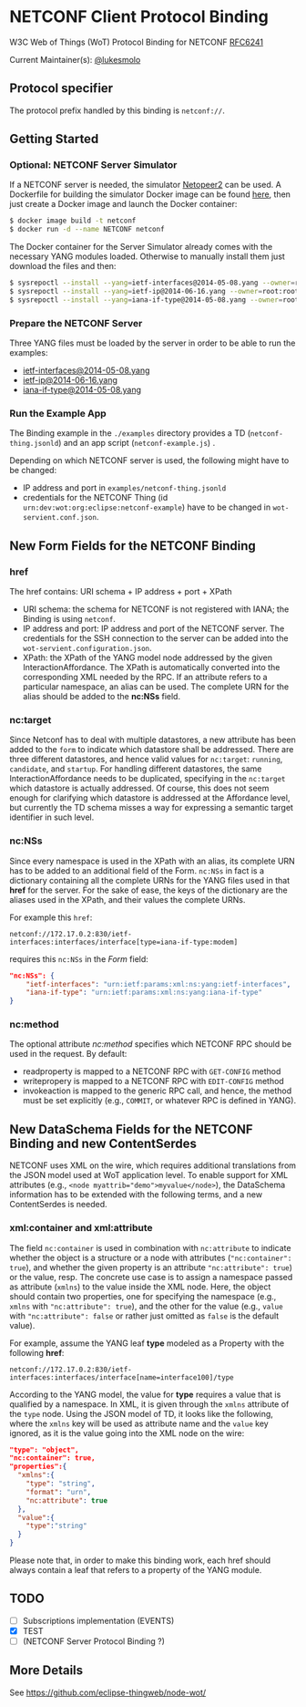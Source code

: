 # NETCONF Client Protocol Binding

W3C Web of Things (WoT) Protocol Binding for NETCONF [RFC6241](https://tools.ietf.org/html/rfc6241)

Current Maintainer(s): [@lukesmolo](https://github.com/lukesmolo)

## Protocol specifier

The protocol prefix handled by this binding is `netconf://`.

## Getting Started

### Optional: NETCONF Server Simulator

If a NETCONF server is needed, the simulator [Netopeer2](https://github.com/CESNET/Netopeer2) can be used.
A Dockerfile for building the simulator Docker image can be found [here](https://github.com/opennetworkinglab/ODTN-emulator/blob/master/emulator-oc-cassini/Dockerfile), then just create a Docker image and launch the Docker container:

```bash
$ docker image build -t netconf
$ docker run -d --name NETCONF netconf
```

The Docker container for the Server Simulator already comes with the necessary YANG modules loaded.
Otherwise to manually install them just download the files and then:

```bash
$ sysrepoctl --install --yang=ietf-interfaces@2014-05-08.yang --owner=root:root --permissions=666
$ sysrepoctl --install --yang=ietf-ip@2014-06-16.yang --owner=root:root --permissions=666
$ sysrepoctl --install --yang=iana-if-type@2014-05-08.yang --owner=root:root --permissions=666
```

### Prepare the NETCONF Server

Three YANG files must be loaded by the server in order to be able to run the examples:

-   [ietf-interfaces@2014-05-08.yang](https://github.com/YangModels/yang/blob/master/standard/ietf/RFC/ietf-interfaces%402014-05-08.yang)
-   [ietf-ip@2014-06-16.yang](https://github.com/YangModels/yang/blob/master/standard/ietf/RFC/ietf-ip%402014-06-16.yang)
-   [iana-if-type@2014-05-08.yang](https://github.com/YangModels/yang/blob/master/standard/ietf/RFC/ietf-interfaces%402018-02-20.yang)

### Run the Example App

The Binding example in the `./examples` directory provides a TD (`netconf-thing.jsonld`) and an app script (`netconf-example.js`) .

Depending on which NETCONF server is used, the following might have to be changed:

-   IP address and port in `examples/netconf-thing.jsonld`
-   credentials for the NETCONF Thing (id `urn:dev:wot:org:eclipse:netconf-example`) have to be changed in `wot-servient.conf.json`.

## New Form Fields for the NETCONF Binding

### href

The href contains: URI schema + IP address + port + XPath

-   URI schema: the schema for NETCONF is not registered with IANA; the Binding is using `netconf`.
-   IP address and port: IP address and port of the NETCONF server. The credentials for the SSH connection to the server can be added into the `wot-servient.configuration.json`.
-   XPath: the XPath of the YANG model node addressed by the given InteractionAffordance. The XPath is automatically converted into the corresponding XML needed by the RPC. If an attribute refers to a particular namespace, an alias can be used. The complete URN for the alias should be added to the **nc:NSs** field.

### nc:target

Since Netconf has to deal with multiple datastores, a new attribute has been added to the `form` to indicate which datastore shall be addressed.
There are three different datastores, and hence valid values for `nc:target`: `running`, `candidate`, and `startup`.
For handling different datastores, the same InteractionAffordance needs to be duplicated, specifying in the `nc:target` which datastore is actually addressed.
Of course, this does not seem enough for clarifying which datastore is addressed at the Affordance level, but currently the TD schema misses a way for expressing a semantic target identifier in such level.

### nc:NSs

Since every namespace is used in the XPath with an alias, its complete URN has to be added to an additional field of the Form.
`nc:NSs` in fact is a dictionary containing all the complete URNs for the YANG files used in that **href** for the server.
For the sake of ease, the keys of the dictionary are the aliases used in the XPath, and their values the complete URNs.

For example this `href`:

    netconf://172.17.0.2:830/ietf-interfaces:interfaces/interface[type=iana-if-type:modem]

requires this `nc:NSs` in the _Form_ field:

```json
"nc:NSs": {
    "ietf-interfaces": "urn:ietf:params:xml:ns:yang:ietf-interfaces",
    "iana-if-type": "urn:ietf:params:xml:ns:yang:iana-if-type"
}
```

### nc:method

The optional attribute _nc:method_ specifies which NETCONF RPC should be used in the request. By default:

-   readproperty is mapped to a NETCONF RPC with `GET-CONFIG` method
-   writepropery is mapped to a NETCONF RPC with `EDIT-CONFIG` method
-   invokeaction is mapped to the generic RPC call, and hence, the method must be set explicitly (e.g., `COMMIT`, or whatever RPC is defined in YANG).

## New DataSchema Fields for the NETCONF Binding and new ContentSerdes

NETCONF uses XML on the wire, which requires additional translations from the JSON model used at WoT application level.
To enable support for XML attributes (e.g., `<node myattrib="demo">myvalue</node>`), the DataSchema information has to be extended with the following terms, and a new ContentSerdes is needed.

### xml:container and xml:attribute

The field `nc:container` is used in combination with `nc:attribute` to indicate whether the object is a structure or a node with attributes (`"nc:container": true`), and whether the given property is an attribute `"nc:attribute": true`) or the value, resp.
The concrete use case is to assign a namespace passed as attribute (`xmlns`) to the value inside the XML node.
Here, the object should contain two properties, one for specifying the namespace (e.g., `xmlns` with `"nc:attribute": true`), and the other for the value (e.g., `value` with `"nc:attribute": false` or rather just omitted as `false` is the default value).

For example, assume the YANG leaf **type** modeled as a Property with the following **href**:

`netconf://172.17.0.2:830/ietf-interfaces:interfaces/interface[name=interface100]/type`

According to the YANG model, the value for **type** requires a value that is qualified by a namespace.
In XML, it is given through the `xmlns` attribute of the `type` node.
Using the JSON model of TD, it looks like the following, where the `xmlns` key will be used as attribute name and the `value` key ignored, as it is the value going into the XML node on the wire:

```json
"type": "object",
"nc:container": true,
"properties":{
  "xmlns":{
    "type": "string",
    "format": "urn",
    "nc:attribute": true
  },
  "value":{
    "type":"string"
  }
}
```

Please note that, in order to make this binding work, each href should always contain a leaf that refers to a property of the YANG module.

## TODO

-   [ ] Subscriptions implementation (EVENTS)
-   [x] TEST
-   [ ] (NETCONF Server Protocol Binding ?)

## More Details

See <https://github.com/eclipse-thingweb/node-wot/>
